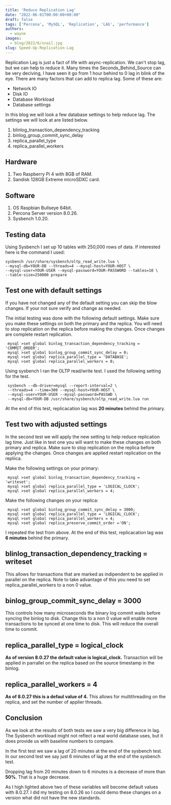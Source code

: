 ```yaml
---
title: 'Reduce Replication Lag'
date: "2022-06-01T00:00:00+00:00"
draft: false
tags: ['Percona', 'MySQL', 'Replication', 'LAG', 'performance']
authors:
  - wayne
images:
  - blog/2022/6/snail.jpg
slug: Speed-Up-Replication-Lag
---
```


Replication Lag is just a fact of life with async-replication. We can't stop lag, but we can help to reduce it. Many times the Seconds_Behind_Source can be very deciving, I have seen it go from 1 hour behind to 0 lag in blink of the eye. There are many factors that can add to replica lag. Some of these are:

- Network IO
- Disk IO
- Database Workload
- Database settings

In this blog we will look a few database settings to help reduce lag. The settings we will look at are listed below.

 1. blinlog_transaction_dependency_tracking
 2. binlog_group_commit_sync_delay
 3. replica_parallel_type
 4. replica_parallel_workers
  
## Hardware

1. Two Raspberry Pi 4 with 8GB of RAM.
2. Sandisk 128GB Extreme microSDXC card.

## Software

1. OS Raspbian Bullseye 64bit.
2. Percona Server version 8.0.26.
3. Sysbench 1.0.20.

## Testing data

Using Sysbench I set up 10 tables with 250,000 rows of data. If interested here is the command I used:

```text
sysbench /usr/share/sysbench/oltp_read_write.lua \
--mysql-db=YOUR-DB --threads=4 --mysql-host=YOUR-HOST \
--mysql-user=YOUR-USER --mysql-password=YOUR-PASSWORD --tables=10 \
--table-size=250000 prepare
```

## Test one with default settings

If you have not changed any of the default setting you can skip the blow changes. If your
not sure verify and change as needed.

The initial testing was done with the following default settings. Make sure you make
these settings on both the primary and the replica. You will need to stop replication
on the replica before making the changes. Once changes are complete restart replication.

```text
 mysql >set global binlog_transaction_dependency_tracking = 'COMMIT_ORDER';
 mysql >set global binlog_group_commit_sync_delay = 0;
 mysql >set global replica_parallel_type = 'DATABASE';
 mysql >set global replica_parallel_workers = 0;
 ```

 Using sysbench I ran the OLTP read/write test. I used the following setting for the test.

```text
 sysbench --db-driver=mysql --report-interval=2 \
 --threads=4 --time=300 --mysql-host=YOUR-HOST \
 --mysql-user=YOUR-USER --mysql-password=PASSWD \
 --mysql-db=YOUR-DB /usr/share/sysbench/oltp_read_write.lua run
```

At the end of this test, replicacation lag was **20 minutes** behind the primary.

## Test two with adjusted settings

In the second test we will apply the new setting to help reduce replication lag time. Just like in test one
you will want to make these changes on both primary and replica. Make sure to stop replication on the replica
before applying the changes. Once changes are applied restart replication on the repliica.

Make the following settings on your primary:

```text
 mysql >set global binlog_transaction_dependency_tracking = 'writeset';
 mysql >set global replica_parallel_type = 'LOGICAL_CLOCK';
 mysql >set global replica_parallel_workers = 4;
 ```

Make the following changes on your replica:

```text
 mysql >set global binlog_group_commit_sync_delay = 3000;
 mysql >set global replica_parallel_type = 'LOGICAL_CLOCK';
 mysql >set global replica_parallel_workers = 4;
 mysql >set global replica_preserve_commit_order ='ON';
```

I repeated the test from above. At the end of this test, replicacation lag was **6 minutes** behind the primary.

## blinlog_transaction_dependency_tracking = writeset

This allows for transactions that are marked as indipendent to be applied in parallel on the replica. Note to take advantage of
this you need to set replica_parallel_workers to a non 0 value.

## binlog_group_commit_sync_delay = 3000

This controls how many microseconds the binary log commit waits before syncing the binlog to disk. Change this to a non 0 value
will enable more transactions to be synced at one time to disk. This will reduce the overall time to commit.

## replica_parallel_type = logical_clock

**As of version 8.0.27 the default value is logical_clock.**
Transaction will be applied in parrallel on the replica based on the source timestamp in the binlog.

## replica_parallel_workers = 4

**As of 8.0.27 this is a defaul value of 4.**
This allows for multithreading on the replica, and set the number of applier threads.

## Conclusion

As we look at the results of both tests we saw a very big difference in lag. The Sysbench workload might not reflect a real world
database uses, but it does provide us with baseline numbers to compare.

In the first test we saw a lag of 20 minutes at the end of the sysbench test. In our second test we say just 6 minutes of lag at
the end of the sysbench test.

Dropping lag from 20 minutes down to 6 minutes is a decrease of more than **50%**. That is a huge decrease.

As I high lighted above two of these variables will become default values with 8.0.27. I did my testing on 8.0.26 so I could demo these changes
on a version what did not have the new standards.
